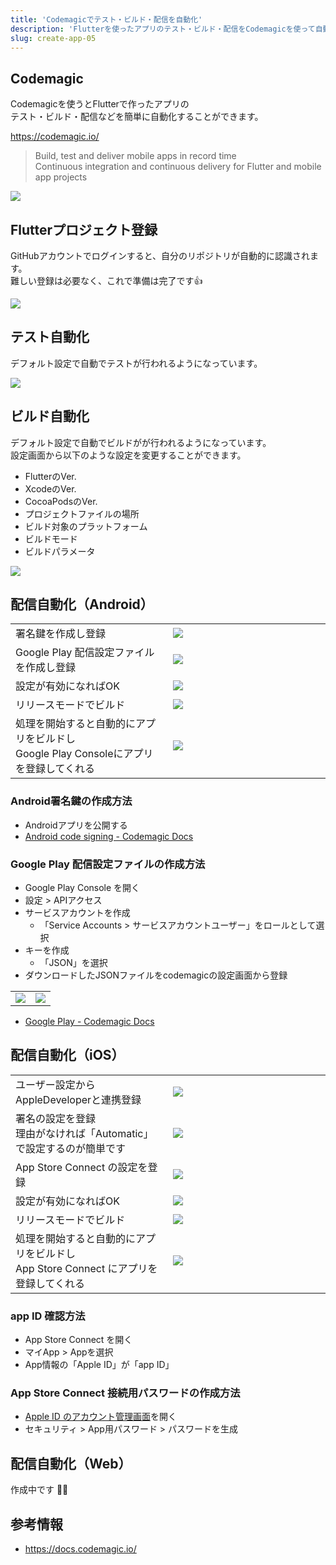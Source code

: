 ```yaml
---
title: 'Codemagicでテスト・ビルド・配信を自動化'
description: 'Flutterを使ったアプリのテスト・ビルド・配信をCodemagicを使って自動化する方法を紹介'
slug: create-app-05
---
```


## Codemagic

Codemagicを使うとFlutterで作ったアプリの  
テスト・ビルド・配信などを簡単に自動化することができます。

https://codemagic.io/

> Build, test and deliver mobile apps in record time  
> Continuous integration and continuous delivery for Flutter and mobile app projects

![](/images/create-app/codemagic/codemagic-screen-image.png)


## Flutterプロジェクト登録

GitHubアカウントでログインすると、自分のリポジトリが自動的に認識されます。  
難しい登録は必要なく、これで準備は完了です👍

![](/images/create-app/codemagic/codemagic-register-1.png)


## テスト自動化

デフォルト設定で自動でテストが行われるようになっています。

![](/images/create-app/codemagic/codemagic-test-1.png)


## ビルド自動化

デフォルト設定で自動でビルドがが行われるようになっています。  
設定画面から以下のような設定を変更することができます。

- FlutterのVer.
- XcodeのVer.
- CocoaPodsのVer.
- プロジェクトファイルの場所
- ビルド対象のプラットフォーム
- ビルドモード
- ビルドパラメータ

![](/images/create-app/codemagic/codemagic-build-1.png)


## 配信自動化（Android）

<table>
    <tbody>
        <tr>
            <td width="50%">
                署名鍵を作成し登録
            </td>
            <td width="50%">
                <img src="/images/create-app/codemagic/codemagic-android-2.png" />
            </td>
        </tr>
        <tr>
            <td width="50%">
                Google Play 配信設定ファイルを作成し登録
            </td>
            <td width="50%">
                <img src="/images/create-app/codemagic/codemagic-android-3.png" />
            </td>
        </tr>
        <tr>
            <td width="50%">設定が有効になればOK</td>
            <td width="50%">
                <img src="/images/create-app/codemagic/codemagic-android-4.png" />
            </td>
        </tr>
        <tr>
            <td width="50%">リリースモードでビルド</td>
            <td width="50%">
                <img src="/images/create-app/codemagic/codemagic-android-1.png" />
            </td>
        </tr>
        <tr>
            <td width="50%">
                処理を開始すると自動的にアプリをビルドし<br/>
                Google Play Consoleにアプリを登録してくれる
            </td>
            <td width="50%">
                <img src="/images/create-app/codemagic/codemagic-android-5.png" />
            </td>
        </tr>
    </tbody>
</table>

### Android署名鍵の作成方法

- <aa href="/create-app/publish-android">Androidアプリを公開する</aa>
- [Android code signing - Codemagic Docs](https://docs.codemagic.io/code-signing/android-code-signing/)

### Google Play 配信設定ファイルの作成方法

- Google Play Console を開く
- 設定 > APIアクセス
- サービスアカウントを作成
    - 「Service Accounts > サービスアカウントユーザー」をロールとして選択
- キーを作成
    - 「JSON」を選択
- ダウンロードしたJSONファイルをcodemagicの設定画面から登録

<table>
    <tbody>
        <tr>
            <td width="50%">
                <img src="/images/create-app/codemagic/codemagic-google-play-1.png" />
            </td>
            <td width="50%">
                <img src="/images/create-app/codemagic/codemagic-google-play-5.png" />
            </td>
        </tr>
    </tbody>
</table>

- [Google Play - Codemagic Docs](https://docs.codemagic.io/publishing/publishing-to-google-play/)


## 配信自動化（iOS）

<table>
    <tbody>
        <tr>
            <td width="50%">
                ユーザー設定からAppleDeveloperと連携登録
            </td>
            <td width="50%">
                <img src="/images/create-app/codemagic/codemagic-app-store-1.png" />
            </td>
        </tr>
        <tr>
            <td width="50%">
                署名の設定を登録<br/>
                理由がなければ「Automatic」で設定するのが簡単です
            </td>
            <td width="50%">
                <img src="/images/create-app/codemagic/codemagic-app-store-2.png" />
            </td>
        </tr>
        <tr>
            <td width="50%">
                App Store Connect の設定を登録
            </td>
            <td width="50%">
                <img src="/images/create-app/codemagic/codemagic-app-store-3.png" />
            </td>
        </tr>
        <tr>
            <td width="50%">設定が有効になればOK</td>
            <td width="50%">
                <img src="/images/create-app/codemagic/codemagic-app-store-4.png" />
            </td>
        </tr>
        <tr>
            <td width="50%">リリースモードでビルド</td>
            <td width="50%">
                <img src="/images/create-app/codemagic/codemagic-app-store-5.png" />
            </td>
        </tr>
        <tr>
            <td width="50%">
                処理を開始すると自動的にアプリをビルドし<br/>
                App Store Connect にアプリを登録してくれる
            </td>
            <td width="50%">
                <img src="/images/create-app/codemagic/codemagic-app-store-6.png" />
            </td>
        </tr>
    </tbody>
</table>

### app ID 確認方法

- App Store Connect を開く
- マイApp > Appを選択
- App情報の「Apple ID」が「app ID」

### App Store Connect 接続用パスワードの作成方法

- [Apple ID のアカウント管理画面](https://appleid.apple.com/account/manage)を開く
- セキュリティ > App用パスワード > パスワードを生成

## 配信自動化（Web）

作成中です 🙇‍♂️

## 参考情報

- https://docs.codemagic.io/